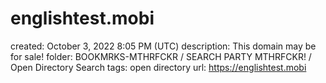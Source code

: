 # englishtest.mobi

created: October 3, 2022 8:05 PM (UTC)
description: This domain may be for sale!
folder: BOOKMRKS-MTHRFCKR / SEARCH PARTY MTHRFCKR! / Open Directory Search
tags: open directory
url: https://englishtest.mobi